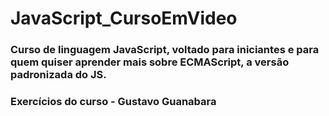 # JavaScript_CursoEmVideo
### Curso de linguagem JavaScript, voltado para iniciantes e para quem quiser aprender mais sobre ECMAScript, a versão padronizada do JS.
### Exercícios do curso - Gustavo Guanabara 
